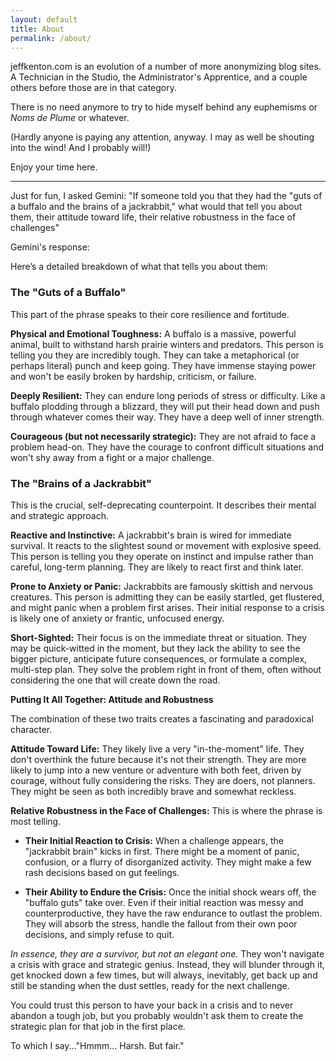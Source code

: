```yaml
---
layout: default
title: About
permalink: /about/
---
```


jeffkenton.com is an evolution of a number of more anonymizing blog sites. A Technician in the Studio, the Administrator's Apprentice, and a couple others before those are in that category. 

There is no need anymore to try to hide myself behind any euphemisms or *Noms de Plume* or whatever.

(Hardly anyone is paying any attention, anyway. I may as well be shouting into the wind! And I probably will!)

Enjoy your time here.

---

Just for fun, I asked Gemini: "If someone told you that they had the "guts of a buffalo and the brains of a jackrabbit," what would that tell you about them, their attitude toward life, their relative robustness in the face of challenges"

Gemini's response:

Here’s a detailed breakdown of what that tells you about them:

### The "Guts of a Buffalo"

This part of the phrase speaks to their core resilience and fortitude.

**Physical and Emotional Toughness:** A buffalo is a massive, powerful animal, built to withstand harsh prairie winters and predators. This person is telling you they are incredibly tough. They can take a metaphorical (or perhaps literal) punch and keep going. They have immense staying power and won't be easily broken by hardship, criticism, or failure.

**Deeply Resilient:** They can endure long periods of stress or difficulty. Like a buffalo plodding through a blizzard, they will put their head down and push through whatever comes their way. They have a deep well of inner strength.

**Courageous (but not necessarily strategic):** They are not afraid to face a problem head-on. They have the courage to confront difficult situations and won't shy away from a fight or a major challenge.

### The "Brains of a Jackrabbit"

This is the crucial, self-deprecating counterpoint. It describes their mental and strategic approach.

**Reactive and Instinctive:** A jackrabbit's brain is wired for immediate survival. It reacts to the slightest sound or movement with explosive speed. This person is telling you they operate on instinct and impulse rather than careful, long-term planning. They are likely to react first and think later.

**Prone to Anxiety or Panic:** Jackrabbits are famously skittish and nervous creatures. This person is admitting they can be easily startled, get flustered, and might panic when a problem first arises. Their initial response to a crisis is likely one of anxiety or frantic, unfocused energy.

**Short-Sighted:** Their focus is on the immediate threat or situation. They may be quick-witted in the moment, but they lack the ability to see the bigger picture, anticipate future consequences, or formulate a complex, multi-step plan. They solve the problem right in front of them, often without considering the one that will create down the road.

**Putting It All Together: Attitude and Robustness**

The combination of these two traits creates a fascinating and paradoxical character.

**Attitude Toward Life:** They likely live a very "in-the-moment" life. They don't overthink the future because it's not their strength. They are more likely to jump into a new venture or adventure with both feet, driven by courage, without fully considering the risks. They are doers, not planners. They might be seen as both incredibly brave and somewhat reckless.

**Relative Robustness in the Face of Challenges:** This is where the phrase is most telling.

- **Their Initial Reaction to Crisis:** When a challenge appears, the "jackrabbit brain" kicks in first. There might be a moment of panic, confusion, or a flurry of disorganized activity. They might make a few rash decisions based on gut feelings.

- **Their Ability to Endure the Crisis:** Once the initial shock wears off, the "buffalo guts" take over. Even if their initial reaction was messy and counterproductive, they have the raw endurance to outlast the problem. They will absorb the stress, handle the fallout from their own poor decisions, and simply refuse to quit.

*In essence, they are a survivor, but not an elegant one.* They won't navigate a crisis with grace and strategic genius. Instead, they will blunder through it, get knocked down a few times, but will always, inevitably, get back up and still be standing when the dust settles, ready for the next challenge.

You could trust this person to have your back in a crisis and to never abandon a tough job, but you probably wouldn't ask them to create the strategic plan for that job in the first place.


To which I say..."Hmmm... Harsh. But fair."